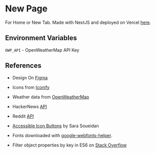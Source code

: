 # New Page

For Home or New Tab. Made with NextJS and deployed on Vercel [here](https://new-page.vercel.app/).

## Environment Variables

`OWP_API` - OpenWeatherMap API Key

## References

- Design On [Figma](https://www.figma.com/file/p2PtZwZPG1GHZ8VtGl66Tr/New-Page?node-id=0%3A1)

- Icons from [Iconify](https://iconify.design/)

- Weather data from [OpenWeatherMap](https://openweathermap.org/api)

- HackerNews [API](https://github.com/HackerNews/API)

- Reddit [API](https://old.reddit.com/dev/api/)

- [Accessible Icon Buttons](<(https://www.sarasoueidan.com/blog/accessible-icon-buttons/)>) by Sara Soueidan

- Fonts downloaded with [google-webfonts-helper](https://google-webfonts-helper.herokuapp.com/fonts).

- Filter object properties by key in ES6 on [Stack Overflow](https://stackoverflow.com/questions/38750705/filter-object-properties-by-key-in-es6)
